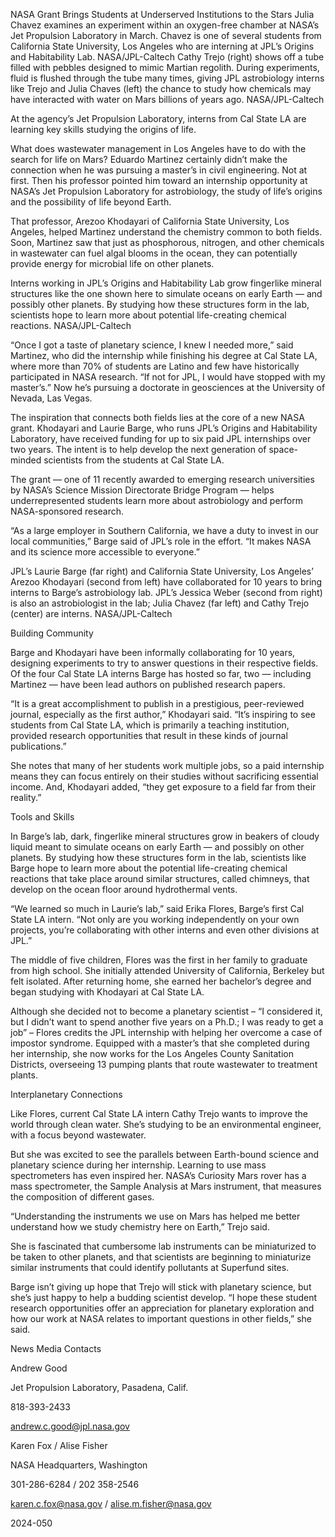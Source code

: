 NASA Grant Brings Students at Underserved Institutions to the Stars 
 Julia Chavez examines an experiment within an oxygen-free chamber at NASA’s Jet Propulsion Laboratory in March. Chavez is one of several students from California State University, Los Angeles who are interning at JPL’s Origins and Habitability Lab. NASA/JPL-Caltech Cathy Trejo (right) shows off a tube filled with pebbles designed to mimic Martian regolith. During experiments, fluid is flushed through the tube many times, giving JPL astrobiology interns like Trejo and Julia Chaves (left) the chance to study how chemicals may have interacted with water on Mars billions of years ago. NASA/JPL-Caltech

At the agency’s Jet Propulsion Laboratory, interns from Cal State LA are learning key skills studying the origins of life.

What does wastewater management in Los Angeles have to do with the search for life on Mars? Eduardo Martinez certainly didn’t make the connection when he was pursuing a master’s in civil engineering. Not at first. Then his professor pointed him toward an internship opportunity at NASA’s Jet Propulsion Laboratory for astrobiology, the study of life’s origins and the possibility of life beyond Earth.

That professor, Arezoo Khodayari of California State University, Los Angeles, helped Martinez understand the chemistry common to both fields. Soon, Martinez saw that just as phosphorous, nitrogen, and other chemicals in wastewater can fuel algal blooms in the ocean, they can potentially provide energy for microbial life on other planets.

Interns working in JPL’s Origins and Habitability Lab grow fingerlike mineral structures like the one shown here to simulate oceans on early Earth — and possibly other planets. By studying how these structures form in the lab, scientists hope to learn more about potential life-creating chemical reactions. NASA/JPL-Caltech

“Once I got a taste of planetary science, I knew I needed more,” said Martinez, who did the internship while finishing his degree at Cal State LA, where more than 70% of students are Latino and few have historically participated in NASA research. “If not for JPL, I would have stopped with my master’s.” Now he’s pursuing a doctorate in geosciences at the University of Nevada, Las Vegas.

The inspiration that connects both fields lies at the core of a new NASA grant. Khodayari and Laurie Barge, who runs JPL’s Origins and Habitability Laboratory, have received funding for up to six paid JPL internships over two years. The intent is to help develop the next generation of space-minded scientists from the students at Cal State LA.

The grant — one of 11 recently awarded to emerging research universities by NASA’s Science Mission Directorate Bridge Program — helps underrepresented students learn more about astrobiology and perform NASA-sponsored research.

“As a large employer in Southern California, we have a duty to invest in our local communities,” Barge said of JPL’s role in the effort. “It makes NASA and its science more accessible to everyone.”

JPL’s Laurie Barge (far right) and California State University, Los Angeles’ Arezoo Khodayari (second from left) have collaborated for 10 years to bring interns to Barge’s astrobiology lab. JPL’s Jessica Weber (second from right) is also an astrobiologist in the lab; Julia Chavez (far left) and Cathy Trejo (center) are interns. NASA/JPL-Caltech

Building Community

Barge and Khodayari have been informally collaborating for 10 years, designing experiments to try to answer questions in their respective fields. Of the four Cal State LA interns Barge has hosted so far, two — including Martinez — have been lead authors on published research papers.

“It is a great accomplishment to publish in a prestigious, peer-reviewed journal, especially as the first author,” Khodayari said. “It’s inspiring to see students from Cal State LA, which is primarily a teaching institution, provided research opportunities that result in these kinds of journal publications.”

She notes that many of her students work multiple jobs, so a paid internship means they can focus entirely on their studies without sacrificing essential income. And, Khodayari added, “they get exposure to a field far from their reality.”

Tools and Skills

In Barge’s lab, dark, fingerlike mineral structures grow in beakers of cloudy liquid meant to simulate oceans on early Earth — and possibly on other planets. By studying how these structures form in the lab, scientists like Barge hope to learn more about the potential life-creating chemical reactions that take place around similar structures, called chimneys, that develop on the ocean floor around hydrothermal vents.

“We learned so much in Laurie’s lab,” said Erika Flores, Barge’s first Cal State LA intern. “Not only are you working independently on your own projects, you’re collaborating with other interns and even other divisions at JPL.”

The middle of five children, Flores was the first in her family to graduate from high school. She initially attended University of California, Berkeley but felt isolated. After returning home, she earned her bachelor’s degree and began studying with Khodayari at Cal State LA.

Although she decided not to become a planetary scientist – “I considered it, but I didn’t want to spend another five years on a Ph.D.; I was ready to get a job” – Flores credits the JPL internship with helping her overcome a case of impostor syndrome. Equipped with a master’s that she completed during her internship, she now works for the Los Angeles County Sanitation Districts, overseeing 13 pumping plants that route wastewater to treatment plants.

Interplanetary Connections

Like Flores, current Cal State LA intern Cathy Trejo wants to improve the world through clean water. She’s studying to be an environmental engineer, with a focus beyond wastewater.

But she was excited to see the parallels between Earth-bound science and planetary science during her internship. Learning to use mass spectrometers has even inspired her. NASA’s Curiosity Mars rover has a mass spectrometer, the Sample Analysis at Mars instrument, that measures the composition of different gases.

“Understanding the instruments we use on Mars has helped me better understand how we study chemistry here on Earth,” Trejo said.

She is fascinated that cumbersome lab instruments can be miniaturized to be taken to other planets, and that scientists are beginning to miniaturize similar instruments that could identify pollutants at Superfund sites.

Barge isn’t giving up hope that Trejo will stick with planetary science, but she’s just happy to help a budding scientist develop. “I hope these student research opportunities offer an appreciation for planetary exploration and how our work at NASA relates to important questions in other fields,” she said.

News Media Contacts

Andrew Good

Jet Propulsion Laboratory, Pasadena, Calif.

818-393-2433

andrew.c.good@jpl.nasa.gov

Karen Fox / Alise Fisher

NASA Headquarters, Washington

301-286-6284 / 202 358-2546

karen.c.fox@nasa.gov / alise.m.fisher@nasa.gov

2024-050